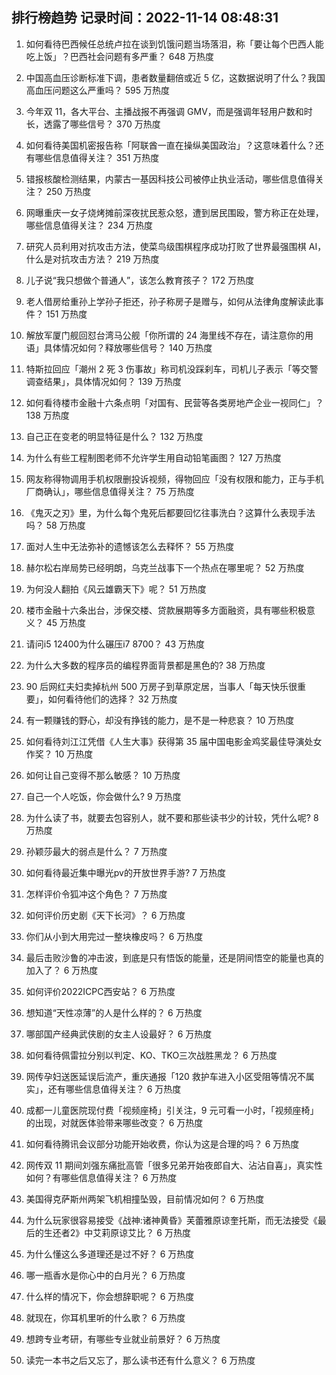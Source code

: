 
## 排行榜趋势 记录时间：2022-11-14 08:48:31
  
  1. 如何看待巴西候任总统卢拉在谈到饥饿问题当场落泪，称「要让每个巴西人能吃上饭」？巴西社会问题有多严重？ 648 万热度
    
  2. 中国高血压诊断标准下调，患者数量翻倍或近 5 亿，这数据说明了什么？我国高血压问题这么严重吗？ 595 万热度
    
  3. 今年双 11，各大平台、主播战报不再强调 GMV，而是强调年轻用户数和时长，透露了哪些信号？ 370 万热度
    
  4. 如何看待美国机密报告称「阿联酋一直在操纵美国政治」？这意味着什么？还有哪些信息值得关注？ 351 万热度
    
  5. 错报核酸检测结果，内蒙古一基因科技公司被停止执业活动，哪些信息值得关注？ 250 万热度
    
  6. 网曝重庆一女子烧烤摊前深夜扰民惹众怒，遭到居民围殴，警方称正在处理，哪些信息值得关注？ 234 万热度
    
  7. 研究人员利用对抗攻击方法，使菜鸟级围棋程序成功打败了世界最强围棋 AI，什么是对抗攻击方法？ 219 万热度
    
  8. 儿子说“我只想做个普通人”，该怎么教育孩子？ 172 万热度
    
  9. 老人借房给重孙上学孙子拒还，孙子称房子是赠与，如何从法律角度解读此事件？ 151 万热度
    
  10. 解放军厦门舰回怼台湾马公舰「你所谓的 24 海里线不存在，请注意你的用语」具体情况如何？释放哪些信号？ 140 万热度
    
  11. 特斯拉回应「潮州 2 死 3 伤事故」称司机没踩刹车，司机儿子表示「等交警调查结果」，具体情况如何？ 139 万热度
    
  12. 如何看待楼市金融十六条点明「对国有、民营等各类房地产企业一视同仁」？ 138 万热度
    
  13. 自己正在变老的明显特征是什么？ 132 万热度
    
  14. 为什么有些工程制图老师不允许学生用自动铅笔画图？ 127 万热度
    
  15. 网友称得物调用手机权限删投诉视频，得物回应「没有权限和能力，正与手机厂商确认」，哪些信息值得关注？ 75 万热度
    
  16. 《鬼灭之刃》里，为什么每个鬼死后都要回忆往事洗白？这算什么表现手法吗？ 58 万热度
    
  17. 面对人生中无法弥补的遗憾该怎么去释怀？ 55 万热度
    
  18. 赫尔松右岸局势已经明朗，乌克兰战事下一个热点在哪里呢？ 52 万热度
    
  19. 为何没人翻拍《风云雄霸天下》呢？ 51 万热度
    
  20. 楼市金融十六条出台，涉保交楼、贷款展期等多方面融资，具有哪些积极意义？ 45 万热度
    
  21. 请问i5 12400为什么碾压i7 8700？ 43 万热度
    
  22. 为什么大多数的程序员的编程界面背景都是黑色的? 38 万热度
    
  23. 90 后网红夫妇卖掉杭州 500 万房子到草原定居，当事人「每天快乐很重要」，如何看待他们的选择？ 32 万热度
    
  24. 有一颗赚钱的野心，却没有挣钱的能力，是不是一种悲哀？ 10 万热度
    
  25. 如何看待刘江江凭借《人生大事》获得第 35 届中国电影金鸡奖最佳导演处女作奖？ 10 万热度
    
  26. 如何让自己变得不那么敏感？ 10 万热度
    
  27. 自己一个人吃饭，你会做什么? 9 万热度
    
  28. 为什么读了书，就要去包容别人，就不要和那些读书少的计较，凭什么呢? 8 万热度
    
  29. 孙颖莎最大的弱点是什么？ 7 万热度
    
  30. 如何看待最近集中曝光pv的开放世界手游? 7 万热度
    
  31. 怎样评价令狐冲这个角色？ 7 万热度
    
  32. 如何评价历史剧《天下长河》？ 6 万热度
    
  33. 你们从小到大用完过一整块橡皮吗？ 6 万热度
    
  34. 最后击败沙鲁的冲击波，到底是只有悟饭的能量，还是阴间悟空的能量也真的加入了？ 6 万热度
    
  35. 如何评价2022ICPC西安站？ 6 万热度
    
  36. 想知道“天性凉薄”的人是什么样的？ 6 万热度
    
  37. 哪部国产经典武侠剧的女主人设最好？ 6 万热度
    
  38. 如何看待佩雷拉分别以判定、KO、TKO三次战胜黑龙？ 6 万热度
    
  39. 网传孕妇送医延误后流产，重庆通报「120 救护车进入小区受阻等情况不属实」，还有哪些信息值得关注？ 6 万热度
    
  40. 成都一儿童医院现付费「视频座椅」引关注，9 元可看一小时，「视频座椅」的出现，对就医体验带来哪些改变？ 6 万热度
    
  41. 如何看待腾讯会议部分功能开始收费，你认为这是合理的吗？ 6 万热度
    
  42. 网传双 11 期间刘强东痛批高管「很多兄弟开始夜郎自大、沾沾自喜」，真实性如何？有哪些信息值得关注？ 6 万热度
    
  43. 美国得克萨斯州两架飞机相撞坠毁，目前情况如何？ 6 万热度
    
  44. 为什么玩家很容易接受《战神:诸神黄昏》芙蕾雅原谅奎托斯，而无法接受《最后的生还者2》中艾莉原谅艾比？ 6 万热度
    
  45. 为什么懂这么多道理还是过不好？ 6 万热度
    
  46. 哪一瓶香水是你心中的白月光？ 6 万热度
    
  47. 什么样的情况下，你会想辞职呢？ 6 万热度
    
  48. 就现在，你耳机里听的什么歌？ 6 万热度
    
  49. 想跨专业考研，有哪些专业就业前景好？ 6 万热度
    
  50. 读完一本书之后又忘了，那么读书还有什么意义？ 6 万热度
    